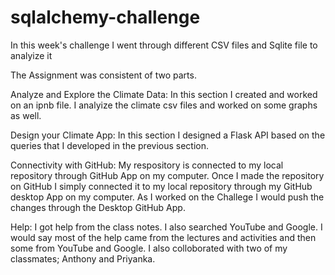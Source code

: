 # sqlalchemy-challenge

In this week's challenge I went through different CSV files and Sqlite file to analyize it

The Assignment was consistent of two parts.

Analyze and Explore the Climate Data:
    In this section I created and worked on an ipnb file. I analyize the climate csv files and worked on some graphs as well.

Design your Climate App:
    In this section I designed a Flask API based on the queries that I developed in the previous section.

Connectivity with GitHub:
    My respository is connected to my local repository through GitHub App on my computer. Once I made the repository on GitHub I simply connected it to my local repository through my GitHub desktop App on my computer. As I worked on the Challege I would push the changes through the Desktop GitHub App.

Help: I got help from the class notes. I also searched YouTube and Google. I would say most of the help came from the lectures and activities and then some from YouTube and Google.
    I also colloborated with two of my classmates; Anthony and Priyanka.
    
    

